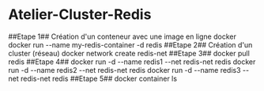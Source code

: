 # Atelier-Cluster-Redis #


##Etape 1##
Création d'un conteneur avec une image en ligne docker
docker run --name my-redis-container -d redis
##Etape 2##
Création d'un cluster (réseau)
docker network create redis-net
##Etape 3##
docker pull redis
##Etape 4##
docker run -d --name redis1 --net redis-net redis
docker run -d --name redis2 --net redis-net redis
docker run -d --name redis3 --net redis-net redis
##Etape 5##
docker container ls

